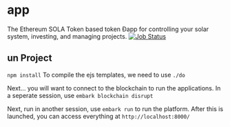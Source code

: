 # app
The Ethereum SOLA Token based token Ðapp for controlling your solar system, investing, and managing projects.
[![Job Status](https://inspecode.rocro.com/badges/github.com/solariot/app/status?token=_4455AJS85fiY-DxkY2nQ2R3vCsWQAQZv6ERc9EnaGk)](https://inspecode.rocro.com/jobs/github.com/solariot/app/latest?completed=true)
## un Project

```npm install```
To compile the ejs templates, we need to use ```./do```

Next... you will want to connect to the blockchain to run the applications. In a seperate session, use ```embark blockchain disrupt```

Next, run in another session, use ```embark run``` to run the platform. After this is launched, you can access everything at ```http://localhost:8000/```
